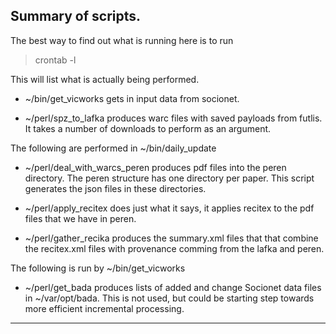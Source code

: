 ## Summary of scripts.

The best way to find out what is running here is to run

> crontab -l

This will list what is actually being performed.

* ~/bin/get_vicworks gets in input data from socionet.

* ~/perl/spz_to_lafka produces warc files with saved payloads from futlis.
  It takes a number of downloads to perform as an argument.

The following are performed in ~/bin/daily_update

* ~/perl/deal_with_warcs_peren produces pdf files into the peren
  directory. The peren structure has one directory per paper. This
  script generates the json files in these directories.

* ~/perl/apply_recitex does just what it says, it applies recitex to the
  pdf files that we have in peren.

* ~/perl/gather_recika produces the summary.xml files that that combine
  the recitex.xml files with provenance comming from the lafka and
  peren.

The following is run by ~/bin/get_vicworks

* ~/perl/get_bada produces lists of added and change Socionet data files
  in ~/var/opt/bada. This is not used, but could be starting step
  towards more efficient incremental processing.

----------------------------------------------------------------
